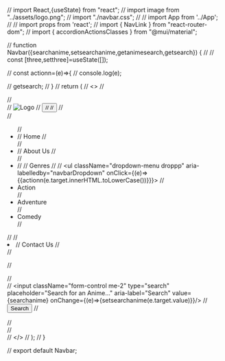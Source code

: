 // import React,{useState} from "react";
// import image from "../assets/logo.png";
// import "./navbar.css";
// // import App from '../App';
// // import props from 'react';
// import { NavLink } from "react-router-dom";
// import { accordionActionsClasses } from "@mui/material";

// function Navbar({searchanime,setsearchanime,getanimesearch,getsearch}) {
//   // const [three,setthree]=useState([]);

//   const actionn=(e)=>{
//     console.log(e);

//     getsearch;
//   }
//   return (
//     <>
//     <nav className="navbar navbar-expand-lg navbar-light bg-light box-shawdow">
//   <div className="container-fluid">
//     <NavLink className="navbar-brand" to="/"><img src={image} alt="Logo" className="image"/></NavLink>
//     <button className="navbar-toggler" type="button" data-bs-toggle="collapse" data-bs-target="#navbarSupportedContent" aria-controls="navbarSupportedContent" aria-expanded="false" aria-label="Toggle navigation">
//       <span className="navbar-toggler-icon"></span>
//     </button>
//     <div className="collapse navbar-collapse" id="navbarSupportedContent">
//       <ul className="navbar-nav me-auto mb-2 mb-lg-0">
//         <li className="nav-item">
//           <NavLink className="nav-link active" aria-current="page" to="/home">Home</NavLink>
//         </li>
//         <li className="nav-item">
//           <NavLink className="nav-link" to="/about">About Us</NavLink>
//         </li>
//         <li className="nav-item dropdown">
//           <NavLink className="nav-link dropdown-toggle" to="/genre" id="navbarDropdown" role="button" data-bs-toggle="dropdown" aria-expanded="false">
//             Genres
//           </NavLink>
//           <ul className="dropdown-menu droppp" aria-labelledby="navbarDropdown" onClick={(e)=>{{actionn(e.target.innerHTML.toLowerCase())}}}>
//             <li><NavLink className="dropdown-item" to="/genre/action">Action</NavLink></li>
//             <li><NavLink className="dropdown-item" to="/genre/adventure">Adventure</NavLink></li>
//             <li><NavLink className="dropdown-item" to="/genre/comedy">Comedy</NavLink></li>
//           </ul>
//         </li>
//         <li className="nav-item">
//           <NavLink className="nav-link" to="/contact" tabIndex="-1" aria-disabled="true">Contact Us</NavLink>
//         </li>
//       </ul>
      
//     </div>
//     <form className="d-flex" onSubmit={getanimesearch}>
//         <input className="form-control me-2" type="search" placeholder="Search for an Anime..." aria-label="Search" value={searchanime} onChange={(e)=>{setsearchanime(e.target.value)}}/>
//         <button className="btn btn-outline-success" type="submit" >Search</button>
//       </form>
//   </div>
// </nav>
//     </>
//   );
// }

// export default Navbar;